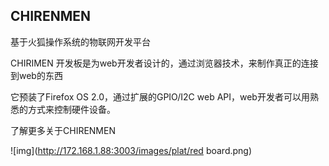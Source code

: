 ## CHIRENMEN

基于火狐操作系统的物联网开发平台

CHIRIMEN 开发板是为web开发者设计的，通过浏览器技术，来制作真正的连接到web的东西

它预装了Firefox OS 2.0，通过扩展的GPIO/I2C web API，web开发者可以用熟悉的方式来控制硬件设备。

了解更多关于CHIRENMEN


![img](http://172.168.1.88:3003/images/plat/red board.png)